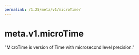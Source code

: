 ```yaml
---
permalink: /1.25/meta/v1/microTime/
---
```


# meta.v1.microTime

"MicroTime is version of Time with microsecond level precision."